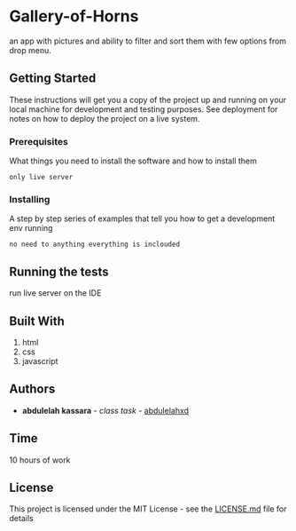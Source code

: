 # Gallery-of-Horns
an app with pictures and ability to filter and sort them with few options from drop menu.
## Getting Started

These instructions will get you a copy of the project up and running on your local machine for development and testing purposes. See deployment for notes on how to deploy the project on a live system.

### Prerequisites

What things you need to install the software and how to install them

```
only live server

```

### Installing

A step by step series of examples that tell you how to get a development env running

```
no need to anything everything is inclouded

```

## Running the tests

run live server on the IDE

## Built With

1. html
2. css
3. javascript


## Authors

* **abdulelah kassara** - *class task* - [abdulelahxd](https://github.com/abdulelahxd)

## Time 
10 hours of work

## License

This project is licensed under the MIT License - see the [LICENSE.md](LICENSE.md) file for details
